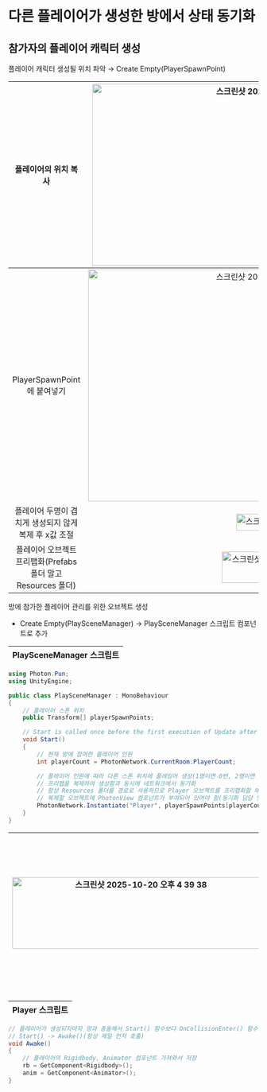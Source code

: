 # 다른 플레이어가 생성한 방에서 상태 동기화

## 참가자의 플레이어 캐릭터 생성

플레이어 캐릭터 생성될 위치 파악 &rarr; Create Empty(PlayerSpawnPoint)

플레이어의 위치 복사|<img width="747" height="366" alt="스크린샷 2025-10-20 오후 4 17 33" src="https://github.com/user-attachments/assets/160c40aa-0cc5-4309-8b98-834c081f1473" />
|:---:|:---:|
PlayerSpawnPoint에 붙여넣기|<img width="764" height="467" alt="스크린샷 2025-10-20 오후 4 18 37" src="https://github.com/user-attachments/assets/f5862d96-e3d0-4737-b2f3-6b19cb4efb2a" />
플레이어 두명이 겹치게 생성되지 않게 복제 후 x값 조절|<img width="168" height="34" alt="스크린샷 2025-10-20 오후 4 21 10" src="https://github.com/user-attachments/assets/5be3c5b7-1fab-469a-9adf-212f07afde22" />
플레이어 오브젝트 프리팹화(Prefabs 폴더 말고 Resources 폴더)|<img width="225" height="63" alt="스크린샷 2025-10-20 오후 4 24 39" src="https://github.com/user-attachments/assets/6a679ad8-2028-45b6-88a2-a5f78223a7b5" />

방에 참가한 플레이어 관리를 위한 오브젝트 생성
- Create Empty(PlaySceneManager) &rarr; PlaySceneManager 스크립트 컴포넌트로 추가

PlaySceneManager 스크립트|
|:---:|

```C#
using Photon.Pun;
using UnityEngine;

public class PlaySceneManager : MonoBehaviour
{
    // 플레이어 스폰 위치
    public Transform[] playerSpawnPoints;

    // Start is called once before the first execution of Update after the MonoBehaviour is created
    void Start()
    {
        // 현재 방에 참여한 플레이어 인원
        int playerCount = PhotonNetwork.CurrentRoom.PlayerCount;

        // 플레이어 인원에 따라 다른 스폰 위치에 플레잉어 생성(1명이면 0번, 2명이면 1번)
        // 프리팹을 복제하여 생성함과 동시에 네트워크에서 동기화
        // 항상 Resources 폴더를 경로로 사용하므로 Player 오브젝트를 프리팹화할 때 Prefabs 폴더가 아닌 Resources 폴더에 넣었던 것
        // 복제할 오브젝트에 PhotonView 컴포넌트가 부여되어 있어야 함(동기화 담당 및 고유 ID 배정)
        PhotonNetwork.Instantiate("Player", playerSpawnPoints[playerCount - 1].position, Quaternion.identity);    
    }
}
```

<img width="502" height="144" alt="스크린샷 2025-10-20 오후 4 39 38" src="https://github.com/user-attachments/assets/9cb10160-f69d-4643-bbbc-e1e8249f727c" />|<img width="747" height="314" alt="스크린샷 2025-10-20 오후 4 40 07" src="https://github.com/user-attachments/assets/91f8c677-c582-4a7e-8eb1-79455ae90f3a" />
|:---:|:---:|

Player 스크립트|
|:---:|

```C#
// 플레이어가 생성되자마자 땅과 충돌해서 Start() 함수보다 OnCollisionEnter() 함수가 먼저 호출
// Start() -> Awake()(항상 제일 먼저 호출)
void Awake()
{
    // 플레이어의 Rigidbody, Animator 컴포넌트 가져와서 저장
    rb = GetComponent<Rigidbody>();
    anim = GetComponent<Animator>();
}
```



